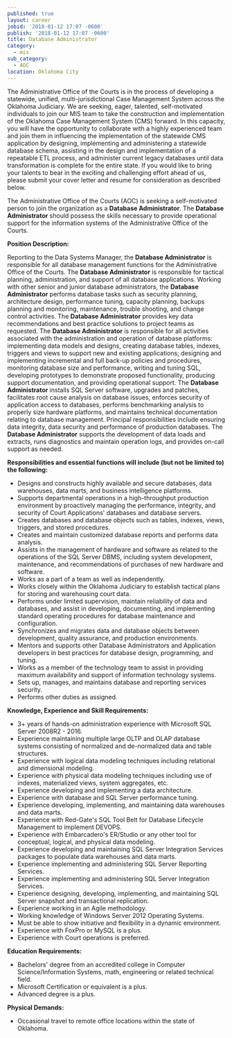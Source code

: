 ```yaml
---
published: true
layout: career
jobid: '2018-01-12 17:07 -0600'
publish: '2018-01-12 17:07 -0600'
title: Database Administrator
category:
  - mis
sub_category:
  - AOC
location: Oklahoma City
---
```

The Administrative Office of the Courts is in the process of developing a statewide, unified, multi-jurisdictional Case Management System across the Oklahoma Judiciary.  We are seeking, eager, talented, self-motivated individuals to join our MIS team to take the construction and implementation of the Oklahoma Case Management System (CMS) forward.  In this capacity, you will have the opportunity to collaborate with a highly experienced team and join them in influencing the implementation of the statewide CMS application by designing, implementing and administering a statewide database schema, assisting in the design and implementation of a repeatable ETL process, and administer current legacy databases until data transformation is complete for the entire state.   If you would like to bring your talents to bear in the exciting and challenging effort ahead of us, please submit your cover letter and resume for consideration as described below.

The Administrative Office of the Courts (AOC) is seeking a self-motivated person to join the organization as a **Database Administrator**. The **Database Administrator** should possess the skills necessary to provide operational support for the information systems of the Administrative Office of the Courts.

 
**Position Description:**

Reporting to the Data Systems Manager, the **Database Administrator** is responsible for all database management functions for the Administrative Office of the Courts. The **Database Administrator** is responsible for tactical planning, administration, and support of all database applications.  Working with other senior and junior database administrators, the **Database Administrator** performs database tasks such as security planning, architecture design, performance tuning, capacity planning, backups planning and monitoring, maintenance, trouble shooting, and change control activities. The **Database Administrator** provides key data recommendations and best practice solutions to project teams as requested. The **Database Administrator** is responsible for all activities associated with the administration and operation of database platforms: implementing data models and designs, creating database tables, indexes, triggers and views to support new and existing applications; designing and implementing incremental and full back-up policies and procedures, monitoring database size and performance, writing and tuning SQL, developing prototypes to demonstrate proposed functionality, producing support documentation, and providing operational support.  The **Database Administrator** installs SQL Server software, upgrades and patches, facilitates root cause analysis on database issues, enforces security of application access to databases, performs benchmarking analysis to properly size hardware platforms, and maintains technical documentation relating to database management. Principal responsibilities include ensuring data integrity, data security and performance of production databases. The **Database Administrator** supports the development of data loads and extracts, runs diagnostics and maintain operation logs, and provides on-call support as needed.


**Responsibilities and essential functions will include (but not be limited to) the following:**

- Designs and constructs highly available and secure databases, data warehouses, data marts, and business intelligence platforms.
- Supports departmental operations in a high-throughput production environment by proactively managing the performance, integrity, and security of Court Applications' databases and database servers. 
- Creates databases and database objects such as tables, indexes, views, triggers, and stored procedures.
- Creates and maintain customized database reports and performs data analysis. 
- Assists in the management of hardware and software as related to the operations of the SQL Server DBMS, including system development, maintenance, and recommendations of purchases of new hardware and software.
- Works as a part of a team as well as independently.
- Works closely within the Oklahoma Judiciary to establish tactical plans for storing and warehousing court data.
- Performs under limited supervision, maintain reliability of data and databases, and assist in developing, documenting, and implementing standard operating procedures for database maintenance and configuration.
- Synchronizes and migrates data and database objects between development, quality assurance, and production environments. 
- Mentors and supports other Database Administrators and Application developers in best practices for database design, programming, and tuning. 
- Works as a member of the technology team to assist in providing maximum availability and support of information technology systems. 
- Sets up, manages, and maintains database and reporting services security.
- Performs other duties as assigned.


**Knowledge, Experience and Skill Requirements:**

- 3+ years of hands-on administration experience with Microsoft SQL Server 2008R2 - 2016.
- Experience maintaining multiple large OLTP and OLAP database systems consisting of normalized and de-normalized data and table structures.
- Experience with logical data modeling techniques including relational and dimensional modeling.
- Experience with physical data modeling techniques including use of indexes, materialized views, system aggregates, etc.
- Experience developing and implementing a data architecture.
- Experience with database and SQL Server performance tuning.
- Experience developing, implementing, and maintaining data warehouses and data marts.
- Experience with Red-Gate's SQL Tool Belt for Database Lifecycle Management to implement DEVOPS.
- Experience with Embarcadero's ER/Studio or any other tool for conceptual, logical, and physical data modeling.
- Experience developing and maintaining SQL Server Integration Services packages to populate data warehouses and data marts.
- Experience implementing and administering SQL Server Reporting Services.
- Experience implementing and administering SQL Server Integration Services.
- Experience designing, developing, implementing, and maintaining SQL Server snapshot and transactional replication.
- Experience working in an Agile methodology.
- Working knowledge of Windows Server 2012 Operating Systems.
- Must be able to show initiative and flexibility in a dynamic environment.
- Experience with FoxPro or MySQL is a plus.
- Experience with Court operations is preferred.


**Education Requirements:**

- Bachelors' degree from an accredited college in Computer Science/Information Systems, math, engineering or related technical field.
- Microsoft Certification or equivalent is a plus.
- Advanced degree is a plus.


**Physical Demands:**

- Occasional travel to remote office locations within the state of Oklahoma.


